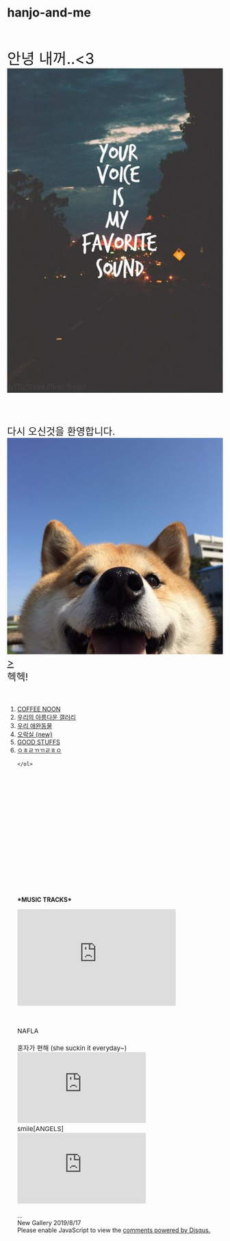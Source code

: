 # hanjo-and-me
<body>
  <p style= "margin-top: 20px; font-size: 35px;">
    <br>안녕 내꺼..<3
    <br><img src="h.jpg"></p>
 
 <p style= "font-size: 23px;">
    <br>다시 오신것을 환영합니다.
  <br>
<a href="jo7.html"><img src="siba.jpg">></a>
 <br>헥헥!
  <br>
  <br>
 <ol>
   <li><a href="coffee noon.html">COFFEE NOON</a></li>
  <li><a href="jo.html">우리의 아름다운 갤러리</a></li>
  <li><a href="jo2.html">우리 애완동물</a></li>
  <li><a href="jo6.html">오락실 {new}</a></li>
  <li><a href="jo5.html">GOOD STUFFS</a></li>
    <li><a href="jo4.html">ㅇㅎㄹㄲㄲㄹㅎㅇ</a></li>
  
    </ol>
  </p>
 
  
  
  <p style= "margin-top: 300px; font-size: 34px;">
  
  <p><strong>*MUSIC TRACKS* </strong></p>
 <iframe width="370" height="225" src="https://www.youtube.com/embed/FjHGZj2IjBk" frameborder="0" allow="accelerometer; autoplay; encrypted-media; gyroscope; picture-in-picture" allowfullscreen></iframe></p>
 <br>
 
 <p style= "font-size: 15px;">
  NAFLA
  <br>
  <br>혼자가 편해 (she suckin it everyday~)
 <br><iframe width="300" height="165" src="https://www.youtube.com/embed/hHggGzDXxcw" frameborder="0" allow="accelerometer; autoplay; encrypted-media; gyroscope; picture-in-picture" allowfullscreen></iframe> 
  <br>smile[ANGELS]
 <br><iframe width="300" height="165" src="https://www.youtube.com/embed/k5-e3vSXSEs" frameborder="0" allow="accelerometer; autoplay; encrypted-media; gyroscope; picture-in-picture" allowfullscreen></iframe>
  </p>
 
 
 
 <div id="cp_widget_e08c7c07-4ae0-4c34-a8c8-ef9a3302c38f">...</div><script type="text/javascript">
var cpo = []; cpo["_object"] ="cp_widget_e08c7c07-4ae0-4c34-a8c8-ef9a3302c38f"; cpo["_fid"] = "AgNAnhOKoHJS";
var _cpmp = _cpmp || []; _cpmp.push(cpo);
(function() { var cp = document.createElement("script"); cp.type = "text/javascript";
cp.async = true; cp.src = "//www.cincopa.com/media-platform/runtime/libasync.js";
var c = document.getElementsByTagName("script")[0];
c.parentNode.insertBefore(cp, c); })(); </script><noscript><span>New Gallery 2019/8/17</span></noscript>
 
 

<!--Start of Tawk.to Script-->
<script type="text/javascript">
var Tawk_API=Tawk_API||{}, Tawk_LoadStart=new Date();
(function(){
var s1=document.createElement("script"),s0=document.getElementsByTagName("script")[0];
s1.async=true;
s1.src='https://embed.tawk.to/5d560143eb1a6b0be607c01d/default';
s1.charset='UTF-8';
s1.setAttribute('crossorigin','*');
s0.parentNode.insertBefore(s1,s0);
})();
</script>
<!--End of Tawk.to Script-->


<div id="disqus_thread"></div>
<script>

/**
*  RECOMMENDED CONFIGURATION VARIABLES: EDIT AND UNCOMMENT THE SECTION BELOW TO INSERT DYNAMIC VALUES FROM YOUR PLATFORM OR CMS.
*  LEARN WHY DEFINING THESE VARIABLES IS IMPORTANT: https://disqus.com/admin/universalcode/#configuration-variables*/
/*
var disqus_config = function () {
this.page.url = PAGE_URL;  // Replace PAGE_URL with your page's canonical URL variable
this.page.identifier = PAGE_IDENTIFIER; // Replace PAGE_IDENTIFIER with your page's unique identifier variable
};
*/
(function() { // DON'T EDIT BELOW THIS LINE
var d = document, s = d.createElement('script');
s.src = 'https://https-nanggo07-github-io-hanjo-and-me.disqus.com/embed.js';
s.setAttribute('data-timestamp', +new Date());
(d.head || d.body).appendChild(s);
})();
</script>
<noscript>Please enable JavaScript to view the <a href="https://disqus.com/?ref_noscript">comments powered by Disqus.</a></noscript>
                            


</body>
